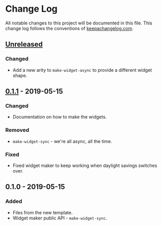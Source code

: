 # Change Log
All notable changes to this project will be documented in this file. This change log follows the conventions of [keepachangelog.com](http://keepachangelog.com/).

## [Unreleased]
### Changed
- Add a new arity to `make-widget-async` to provide a different widget shape.

## [0.1.1] - 2019-05-15
### Changed
- Documentation on how to make the widgets.

### Removed
- `make-widget-sync` - we're all async, all the time.

### Fixed
- Fixed widget maker to keep working when daylight savings switches over.

## 0.1.0 - 2019-05-15
### Added
- Files from the new template.
- Widget maker public API - `make-widget-sync`.

[Unreleased]: https://github.com/your-name/sk/compare/0.1.1...HEAD
[0.1.1]: https://github.com/your-name/sk/compare/0.1.0...0.1.1
